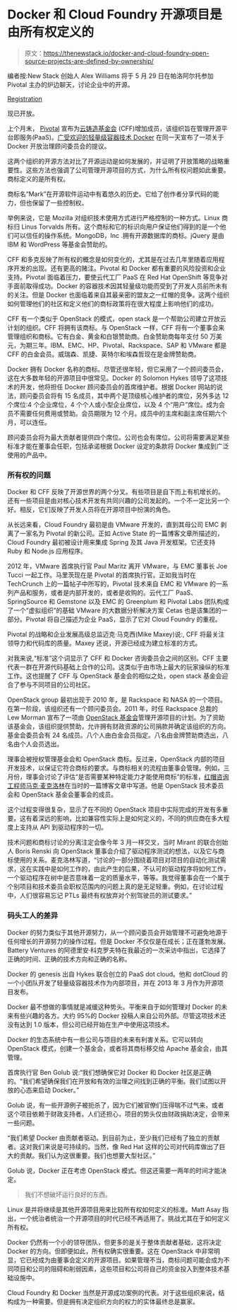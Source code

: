# Docker 和 Cloud Foundry 开源项目是由所有权定义的

> 原文：<https://thenewstack.io/docker-and-cloud-foundry-open-source-projects-are-defined-by-ownership/>

编者按:New Stack 创始人 Alex Williams 将于 5 月 29 日在帕洛阿尔托参加 Pivotal 主办的炉边聊天，讨论企业中的开源。

[Registration](http://play.gopivotal.com/Pivotal-Presents-Fireside-Chat-Greylock.html?mkt_tok=3RkMMJWWfF9wsRokuK7JZKXonjHpfsX56O8pXaSwiokz2EFye%2BLIHETpodcMT8JqMa%2BTFAwTG5toziV8R7bHKc1pz98QWxHr)

现已开放。

上个月末， [Pivotal](http://www.gopivotal.com/) 宣布为[云铸造基金会](http://www.gopivotal.com/big-data/press-release/05012014-cloud-foundry-foundation) (CFF)增加成员，该组织旨在管理开源平台即服务(PaaS)。[广受欢迎的轻量级容器技术 Docker](http://docker.io) 在同一天宣布了一项关于 Docker 开放治理顾问委员会的提议。

这两个组织的开源方法对比了开源运动是如何发展的，并证明了开放策略的战略重要性。这些方法也强调了公司管理开源项目的方式，为什么所有权问题如此重要。商标定义的是所有权。

商标名“Mark”在开源软件运动中有着悠久的历史。它给了创作者分享代码的能力，但也保留了一些控制权。

举例来说，它是 Mozilla 对组织技术使用方式进行严格控制的一种方式。Linux 商标归 Linus Torvalds 所有。这个商标和它的标识向用户保证他们得到的是一个他们可以信任的操作系统。MongoDB，Inc .拥有开源数据库的商标。jQuery 是由 IBM 和 WordPress 等基金会赞助的。

CFF 和多克反映了所有权的概念是如何变化的，尤其是在过去几年里随着应用程序开发的出现。还有更高的赌注。Pivotal 和 Docker 都有重要的风险投资和企业支持。Pivotal 面临着压力，要使云代工厂 PaaS 在 Red Hat OpenShift 等竞争对手面前取得成功。Docker 的容器技术因其轻量级功能而受到了开发人员前所未有的关注。但是 Docker 也面临着来自其最亲密的盟友之一红帽的竞争。这两个组织如何管理他们的社区和定义他们的商标政策将在很大程度上影响他们的成功。

CFF 有一个类似于 OpenStack 的模式，open stack 是一个帮助公司建立开放云计划的组织。CFF 将拥有该商标。与 OpenStack 一样，CFF 将有一个董事会来管理组织和商标。它有白金、黄金和白银赞助商。白金赞助商每年支付 50 万美元，为期三年。IBM、EMC、HP、Pivotal、Rackspace、SAP 和 VMware 都是 CFF 的白金会员。威瑞森、凯捷、英特尔和埃森哲现在是金牌赞助商。

Docker 拥有 Docker 名称的商标。尽管还很年轻，但它采用了一个顾问委员会，这在大多数年轻的开源项目中很常见。Docker 的 Solomon Hykes 领导了这项技术的开发，他将担任 Docker 顾问委员会的首席维护者。根据 Docker 网站的说法，顾问委员会将有 15 名成员，其中两个是顶级核心维护者的席位，另外多达 12 个席位:4 个企业席位，4 个个人或小型企业席位，以及 4 个“用户”席位。成为会员不需要任何费用或赞助。会员期限为 12 个月。成员中的主席和副主席任期六个月，可以连任。

顾问委员会将为最大贡献者提供四个席位。公司也会有席位。公司将需要满足某些标准才能在董事会任职，包括承诺根据 Docker 设定的条款将 Docker 集成到广泛使用的产品中。

### 所有权的问题

Docker 和 CFF 反映了开源世界的两个分叉。有些项目是自下而上有机增长的。还有一些项目是由对核心技术开发有共同兴趣的公司发起的。一个不一定比另一个好。相反，它们反映了开发人员将在开源项目中扮演的角色。

从长远来看，Cloud Foundry 最初是由 VMware 开发的，直到其母公司 EMC 剥离了一家名为 Pivotal 的新公司。正如 Active State 的一篇博客文章所描述的，Cloud Foundry 最初被设计用来集成 Spring 及其 Java 开发框架。它还支持 Ruby 和 Node.js 应用程序。

2012 年，VMware 首席执行官 Paul Maritz 离开 VMware，与 EMC 董事长 Joe Tucci 一起工作。马里茨现在是 Pivotal 的首席执行官。正如我当时在 TechCrunch 上的一篇帖子中所写的，Pivotal 技术来自 EMC 和 VMware 的一系列产品和服务，或者是内部开发的，或者是收购的。云代工厂 PaaS、SpringSource 和 Gemstone 以及 EMC 的 Greenplum 和 Pivotal Labs 团队构成了一个“虚拟组织”的基础 VMware 的大数据分析解决方案 Cetas 也是该集团的一部分。Pivotal 将自己描述为企业 PaaS，显示了它对 Cloud Foundry 的重视。

Pivotal 的战略和企业发展高级总监迈克·马克西(Mike Maxey)说:, CFF 将最关注领导力和代码库的质量。Maxey 还说，开源已经成为建立标准的方式。

对我来说,“标准”这个词显示了 CFF 和 Docker 咨询委员会之间的区别。CFF 主要代表一群在开源代码基础上合作的公司。这类似于由市场上最大的玩家操纵的标准工作。这也提醒了 CFF 与 OpenStack 基金会的相似之处，open stack 基金会迎合了参与不同项目的公司社区。

OpenStack group 最初出现于 2010 年，是 Rackspace 和 NASA 的一个项目。在第一阶段，该组织还有一个顾问委员会。2011 年，时任 Rackspace 总裁的 Lew Morman 宣布了一项由 [OpenStack 基金会](http://www.openstack.org/foundation/)管理开源项目的计划。为了资助该基金会，该组织提供赞助，允许拥有财政资源的公司捐款并确定该组织的方向。基金会委员会有 24 名成员。八个人由白金会员指定。八名由金牌赞助商选出，八名由个人会员选出。

理事会被授权管理基金会和 OpenStack 商标。反过来，OpenStack 内部的项目开发技术，以保证它符合商标的要求。与商标相关的流程由董事会管理。例如，三月份，理事会讨论了评估“是否需要某种特定能力才能使用商标”的标准，[红帽咨询工程师马克·麦克洛林](http://blogs.gnome.org/markmc/2014/05/17/may-11-openstack-foundation-board-meeting/)在当时的一篇博客文章中写道。他是 OpenStack 技术委员会和 OpenStack 基金会董事会的成员。

这个过程变得很复杂，显示了在不同的 OpenStack 项目中实际完成的开发有多重要。这有着深远的影响，比如兼容性实际上是如何定义的，不同的供应商在多大程度上支持从 API 到驱动程序的一切。

技术问题和商标讨论的分离注定会像今年 3 月一样交叉，当时 Mirant 的联合创始人 Boris Renski 向 OpenStack 董事会介绍了驱动程序测试的想法，以及它与商标使用的关系。麦克洛林写道，“讨论的一部分围绕着项目对项目的自动化测试需求，这在实践中是如何工作的，由此产生的后果，不认可的驱动程序将如何工作，一个驱动程序在树中是否意味着一定的质量水平，等等。我觉得董事会在一个属于个别项目和技术委员会职权范围内的问题上真的是无足轻重。例如，在讨论过程中，人们很容易忘记 PTLs 最终有权放弃对个别驾驶员的测试要求。”

### 码头工人的差异

Docker 的努力类似于其他开源努力，从一个顾问委员会开始管理不可避免地源于任何增长的开源努力的操作过程。但是 Docker 不仅仅是在成长；正在蓬勃发展。Battery Ventures 的阿德里安·科克罗夫特在我最近的一次采访中指出，它选择了正确的时间、正确的技术方向和正确的名称。

Docker 的 genesis 出自 Hykes 联合创立的 PaaS dot cloud。他和 dotCloud 的一个小团队开发了轻量级容器技术作为内部项目，并在 2013 年 3 月作为开源项目发布。

Docker 最不想做的事情就是减缓这种势头。平衡来自于如何管理对 Docker 的未来有些兴趣的各方。大约 95%的 Docker 投稿人来自公司外部。尽管这项技术还没有达到 1.0 版本，但公司已经开始在生产中使用这项技术。

Docker 的生态系统中有一些公司与项目的未来有利害关系。它可以转向 OpenStack 模式，创建一个基金会，或者将其商标移交给 Apache 基金会，由其管理。

首席执行官 Ben Golub 说:“我们想确保它对 Docker 和 Docker 社区是正确的。"我们希望确保我们在开放和有效的治理之间找到正确的平衡。我们试图以开放的心态来启动 Docker。”

Golub 说，有一些开源例子被扼杀了，因为它们被官僚们压得喘不过气来，或者这个项目依赖于财政支持者。人们还担心，项目的势头仅由财政捐助决定，会带来一些问题。

“我们希望 Docker 由贡献者驱动。到目前为止，至少我们已经有了独立的贡献者。这对我们来说是可持续的。当然，像 Red Hat 这样的公司对代码库做出了巨大的贡献。我们认为这很重要。我们也想要大型社区。”

Golub 说，Docker 正在考虑 OpenStack 模式。但这还需要一两年的时间才能决定。

> 我们不想破坏运行良好的东西。

Linux 是并将继续是其他开源项目用来比较所有权如何定义的标准。Matt Asay 指出，一个统治者统治一个开源项目的时代已经不再适用了。挑战尤其在于如何定义所有权。

Docker 仍然有一个小的领导团队，但更多的是关于整体贡献者基础，这将决定 Docker 的方向。但即便如此，所有权确实很重要。这在 OpenStack 中非常明显，它已经成为由董事会定义的开源项目。如果管理不当，商标问题可能会成为不同项目和公司的阻碍和削弱因素，这些项目和公司将自己的资金投入到整体技术基础设施中。

Cloud Foundry 和 Docker 当然是开源成功案例的代表。对于这些组织来说，结构成为一种需要。但是拥有决定组织方向的权力的实体最终总是赢家。

<svg xmlns:xlink="http://www.w3.org/1999/xlink" viewBox="0 0 68 31" version="1.1"><title>Group</title> <desc>Created with Sketch.</desc></svg>